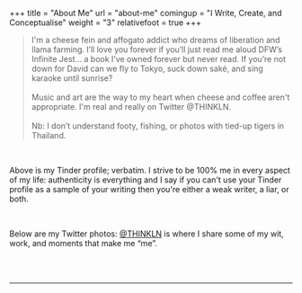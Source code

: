 +++
title = "About Me"
url = "about-me"
comingup = "I Write, Create, and Conceptualise"
weight = "3"
relativefoot = true
+++


>I'm a cheese fein and affogato addict who dreams of liberation and llama farming. I’ll love you forever if you’ll just read me aloud DFW’s Infinite Jest… a book I’ve owned forever but never read. If you’re not down for David can we fly to Tokyo, suck down saké, and sing karaoke until sunrise?
<br><br>
>Music and art are the way to my heart when cheese and coffee aren't appropriate. I'm real and really on Twitter @THINKLN.
<br><br>
>Nb: I don’t understand footy, fishing, or photos with tied-up tigers in Thailand.

<br>

Above is my Tinder profile; verbatim. I strive to be 100% me in every aspect of my life: authenticity is everything and I say if you can't use your Tinder profile as a sample of your writing then you're either a weak writer, a liar, or both.

<br>

Below are my Twitter photos: <a href="https://twitter.com/THINKLN" target="_blank">@THINKLN</a> is where I share some of my wit, work, and moments that make me “me”.


<div class="row">

<div class="col-xs-12 col-sm-6">
<img src="https://pbs.twimg.com/media/BhhEQGvCUAAztv7.jpg:large" alt="">
<img src="https://pbs.twimg.com/media/BWCBDcJCQAAOtUC.jpg:large" alt="">
<img src="https://pbs.twimg.com/media/BXlXqBZCAAIyOHq.jpg:large" alt="">
<img src="https://pbs.twimg.com/media/BNa_CuZCUAAvPX_.jpg:large" alt="">
<img src="https://pbs.twimg.com/media/BL91PR0CQAAWMO9.jpg:large" alt="">
<img src="https://pbs.twimg.com/media/BK2as_sCYAAKFoT.jpg:large" alt="">
<img src="https://pbs.twimg.com/media/Bhg7MqmCYAA5G-z.jpg:large" alt="">
<img src="../i/pondangel.jpg" alt="">
<img src="https://pbs.twimg.com/media/BRHXNuuCAAM4E5i.jpg:large" alt="">
<img src="https://pbs.twimg.com/media/BRRclj-CYAAd_qn.jpg:large" alt="">
<img src="https://pbs.twimg.com/media/BRHXnamCIAADkGv.jpg:large" alt="">
<img src="https://pbs.twimg.com/media/BhhFNFaCAAAQVrs.jpg:large" alt="">
<img src="../i/aflyingamos.jpg" alt="">
<!--img src="https://pbs.twimg.com/media/Bi9rtfzCYAEPnmc.jpg:large" alt=""-->
<!--img src="https://pbs.twimg.com/media/Bi9t1yLCIAAuz9T.jpg:large" alt=""-->
<img src="../i/real2.jpg" alt="">
<img src="../i/3some.jpg" alt="">
<img src="../i/scarlett.jpg" alt="">
</div>
<div class="col-xs-12 col-sm-6">
<img src="https://pbs.twimg.com/media/BUU6BXyCAAAOTqb.jpg:large" alt="">
<img src="https://pbs.twimg.com/media/BTtc-O4CUAAgWRC.jpg:large" alt="">
<img src="https://pbs.twimg.com/media/BlkL0avCQAALKGp.jpg:large" alt="">
<img src="https://pbs.twimg.com/media/BHo2c_9CcAAMvj2.jpg:large " alt="">
<img src="https://pbs.twimg.com/media/BSgCho6CQAAyNgz.jpg:large" alt="">
<img src="https://pbs.twimg.com/media/BZEvY3lCUAA6yoP.jpg:large" alt="">
<img src="https://pbs.twimg.com/media/BSgCc2kCMAA1rjC.jpg:large" alt="">
<img src="https://pbs.twimg.com/media/BglLiPHCMAAlnNZ.jpg:large" alt="">
<img src="https://pbs.twimg.com/media/BRr2IMvCUAA1yUy.jpg:large" alt="">
<img src="https://pbs.twimg.com/media/BZEvedaCUAAkVhd.jpg:large" alt="">
<img src="https://pbs.twimg.com/media/BRg6SUFCcAAXGK_.jpg:large" alt="">
<img src="../i/courtney.jpg" alt="">
<img src="https://pbs.twimg.com/media/Bv3UA_9CYAArW2c.jpg:large" alt="">
<img src="../i/pc.jpg" alt="">

<img src="../i/skyhigh.jpg" alt="">
</div>
<div class="col-xs-12">
<img src="../i/me.jpg" alt="">
<hr>
</div>
<br><br>